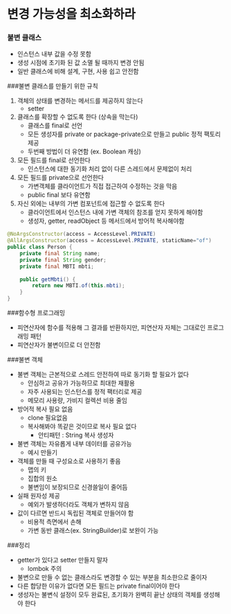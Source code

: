 # 변경 가능성을 최소화하라

### 불변 클래스
-  인스턴스 내부 값을 수정 못함
-  생성 시점에 초기화 된 값 소멸 될 때까지 변경 안됨
-  일반 클래스에 비해 설계, 구현, 사용 쉽고 안전함

###불변 클래스를 만들기 위한 규칙
1. 객체의 상태를 변경하는 메서드를 제공하지 않는다
   - setter
2. 클래스를 확장할 수 없도록 한다 (상속을 막는다)
   - 클래스를 final로 선언
   - 모든 생성자를 private or package-private으로 만들고 public 정적 팩토리 제공
   - 두번째 방법이 더 유연함 (ex. Boolean 캐싱)
3. 모든 필드를 final로 선언한다
   - 인스턴스에 대한 동기화 처리 없이 다른 스레드에서 문제없이 처리
4. 모든 필드를 private으로 선언한다
   - 가변객체를 클라이언트가 직접 접근하여 수정하는 것을 막음
   - public final 보다 유연함
5. 자신 외에는 내부의 가변 컴포넌트에 접근할 수 없도록 한다
   - 클라이언트에서 인스턴스 내에 가변 객체의 참조를 얻지 못하게 해야함
   - 생성자, getter, readObject 등 메서드에서 방어적 복사해야함

```java
@NoArgsConstructor(access = AccessLevel.PRIVATE)
@AllArgsConstructor(access = AccessLevel.PRIVATE, staticName="of")
public class Person {
    private final String name;
    private final String gender;
    private final MBTI mbti;
    
    public getMbti() {
        return new MBTI.of(this.mbti);
    }
}
```
 
###함수형 프로그래밍
- 피연산자에 함수를 적용해 그 결과를 반환하지만, 피연산자 자체는 그대로인 프로그래밍 패턴
- 피연산자가 불변이므로 더 안전함

###불변 객체
-  불변 객체는 근본적으로 스레드 안전하여 따로 동기화 할 필요가 없다
   - 안심하고 공유가 가능하므로 최대한 재활용
    - 자주 사용되는 인스턴스를 정적 팩터리로 제공
    - 메모리 사용량, 가비지 컬렉션 비용 줄임
-  방어적 복사 필요 없음
    - clone 필요없음
    - 복사해봐야 똑같은 것이므로 복사 필요 없다
      - 안티패턴 : String 복사 생성자 
-  불변 객체는 자유롭게 내부 데이터를 공유가능
    - 예시 만들기
-  객체를 만들 때 구성요소로 사용하기 좋음
    - 맵의 키
    - 집합의 원소
    - 불변임이 보장되므로 신경쓸일이 줄어듬
-  실패 원자성 제공
    - 예외가 발생하더라도 객체가 변하지 않음
-  값이 다르면 반드시 독립된 객체로 만들어야 함
    - 비용적 측면에서 손해
    - 가변 동반 클래스(ex. StringBuilder)로 보완이 가능

###정리
- getter가 있다고 setter 만들지 말자
    - lombok 주의
- 불변으로 만들 수 없는 클래스라도 변경할 수 있는 부분을 최소한으로 줄이자
- 다른 합당한 이유가 없다면 모든 필드는 private final이어야 한다
- 생성자는 불변식 설정이 모두 완료된, 초기화가 완벽히 끝난 상태의 객체를 생성해야 한다